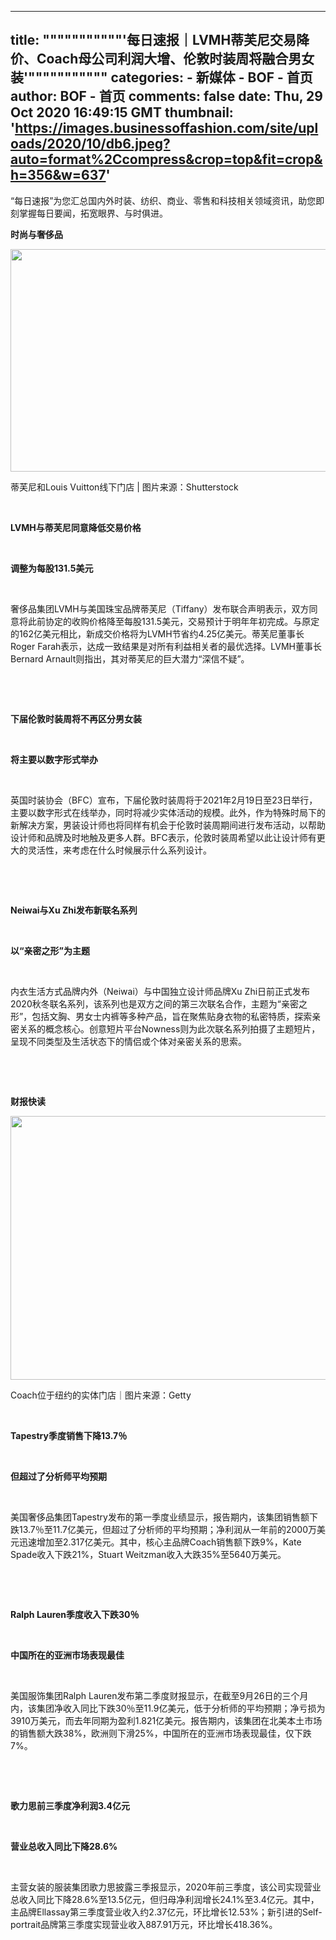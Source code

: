 
---
title: """""""""""'每日速报｜LVMH蒂芙尼交易降价、Coach母公司利润大增、伦敦时装周将融合男女装'"""""""""""
categories: 
    - 新媒体
    - BOF - 首页
author: BOF - 首页
comments: false
date: Thu, 29 Oct 2020 16:49:15 GMT
thumbnail: 'https://images.businessoffashion.com/site/uploads/2020/10/db6.jpeg?auto=format%2Ccompress&crop=top&fit=crop&h=356&w=637'
---

<div>   
“每日速报”为您汇总国内外时装、纺织、商业、零售和科技相关领域资讯，助您即刻掌握每日要闻，拓宽眼界、与时俱进。<br><p></p><p class="ql-long-23390423"><strong class="ql-author-23390423">时尚与奢侈品</strong></p><p></p><div id="attachment_1288778" class="wp-caption aligncenter"><img class="size-full wp-image-1288778" src="https://images.businessoffashion.com/site/uploads/2020/10/db6.jpeg?auto=format%2Ccompress&crop=top&fit=crop&h=356&w=637" alt width="637" height="356" referrerpolicy="no-referrer"><p class="wp-caption-text">蒂芙尼和Louis Vuitton线下门店 | 图片来源：Shutterstock</p></div><br><p class="ql-long-23390423"><strong class="ql-author-23390423">LVMH与蒂芙尼同意降低交易价格</strong></p><br><p class="ql-long-23390423"><strong class="ql-author-23390423">调整为每股131.5美元</strong></p><br><p class="ql-long-23390423"><span class="ql-author-23390423">奢侈品集团LVMH与美国珠宝品牌蒂芙尼（Tiffany）发布联合声明表示，双方同意将此前协定的收购价格降至每股131.5美元，交易预计于明年年初完成。与原定的162亿美元相比，新成交价格将为LVMH节省约4.25亿美元。蒂芙尼董事长Roger Farah表示，达成一致结果是对所有利益相关者的最优选择。LVMH董事长Bernard Arnault则指出，其对蒂芙尼的巨大潜力“深信不疑”。</span></p><br><p>
 <br>
</p><p class="ql-long-23390423"><strong class="ql-author-23390423">下届伦敦时装周将不再区分男女装</strong></p><br><p class="ql-long-23390423"><strong class="ql-author-23390423">将主要以数字形式举办</strong></p><br><p class="ql-long-23390423"><span class="ql-author-23390423">英国时装协会（BFC）宣布，下届伦敦时装周将于2021年2月19日至23日举行，主要以数字形式在线举办，同时将减少实体活动的规模。此外，作为特殊时局下的新解决方案，男装设计师也将同样有机会于伦敦时装周期间进行发布活动，以帮助设计师和品牌及时地触及更多人群。BFC表示，伦敦时装周希望以此让设计师有更大的灵活性，来考虑在什么时候展示什么系列设计。</span></p><br><p>
 <br>
</p><p class="ql-long-23390423"><strong class="ql-author-23390423">Neiwai与Xu Zhi发布新联名系列</strong></p><br><p class="ql-long-23390423"><strong class="ql-author-23390423">以“亲密之形”为主题</strong></p><br><p class="ql-long-23390423"><span class="ql-author-23390423">内衣生活方式品牌内外（Neiwai）与中国独立设计师品牌Xu Zhi日前正式发布2020秋冬联名系列，该系列也是双方之间的第三次联名合作，主题为“亲密之形”，包括文胸、男女士内裤等多种产品，旨在聚焦贴身衣物的私密特质，探索亲密关系的概念核心。创意短片平台Nowness则为此次联名系列拍摄了主题短片，呈现不同类型及生活状态下的情侣或个体对亲密关系的思索。</span></p><br><p>
 <br>
</p><p class="ql-long-23390423"><strong class="ql-author-23390423">财报快读</strong></p><p></p><div id="attachment_1288779" class="wp-caption aligncenter"><img class="size-full wp-image-1288779" src="https://images.businessoffashion.com/site/uploads/2020/10/db116.jpg?auto=format%2Ccompress&crop=top&fit=crop&h=422&w=755" alt width="755" height="422" referrerpolicy="no-referrer"><p class="wp-caption-text">Coach位于纽约的实体门店｜图片来源：Getty</p></div><br><p class="ql-long-23390423"><strong class="ql-author-23390423">Tapestry季度销售下降13.7％</strong></p><br><p class="ql-long-23390423"><strong class="ql-author-23390423">但超过了分析师平均预期</strong></p><br><p class="ql-long-23390423"><span class="ql-author-23390423">美国奢侈品集团Tapestry发布的第一季度业绩显示，报告期内，该集团销售额下跌13.7％至11.7亿美元，但超过了分析师的平均预期；净利润从一年前的2000万美元迅速增加至2.317亿美元。其中，核心主品牌Coach销售额下跌9%，Kate Spade收入下跌21%，Stuart Weitzman收入大跌35%至5640万美元。</span></p><br><p>
 <br>
</p><p class="ql-long-23390423"><strong class="ql-author-23390423">Ralph Lauren季度收入下跌30％</strong></p><br><p class="ql-long-23390423"><strong class="ql-author-23390423">中国所在的亚洲市场表现最佳</strong></p><br><p class="ql-long-23390423"><span class="ql-author-23390423">美国服饰集团Ralph Lauren发布第二季度财报显示，在截至9月26日的三个月内，该集团净收入同比下跌30％至11.9亿美元，低于分析师的平均预期；净亏损为3910万美元，而去年同期为盈利1.821亿美元。报告期内，该集团在北美本土市场的销售额大跌38%，欧洲则下滑25%，中国所在的亚洲市场表现最佳，仅下跌7%。</span></p><br><p>
 <br>
</p><p class="ql-long-23390423"><strong class="ql-author-23390423">歌力思前三季度净利润3.4亿元</strong></p><br><p class="ql-long-23390423"><strong class="ql-author-23390423">营业总收入同比下降28.6%</strong></p><br><p class="ql-long-23390423"><span class="ql-author-23390423">主营女装的服装集团歌力思披露三季报显示，2020年前三季度，该公司实现营业总收入同比下降28.6%至13.5亿元，但归母净利润增长24.1%至3.4亿元。其中，主品牌Ellassay第三季度营业收入约2.37亿元，环比增长12.53%；新引进的Self-portrait品牌第三季度实现营业收入887.91万元，环比增长418.36%。</span></p><p></p>
  
</div>
            